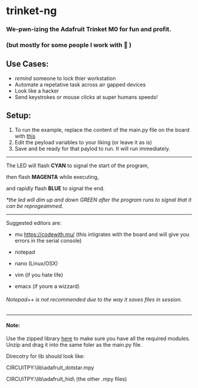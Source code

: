 # trinket-ng
### We-pwn-izing the Adafruit Trinket M0 for fun and profit.
### (but mostly for some people I work with :space_invader: )

## Use Cases:
* *remind* someone to lock thier workstation
* Automate a repetative task across air gapped devices
* Look like a hacker
* Send keystrokes or mouse clicks at super humans speeds!


## Setup:
1. To run the example, replace the content of the main.py file on the board with [this](https://github.com/librarysteve/trinket-ng/blob/master/main.py)
2. Edit the peyload variables to your liking (or leave it as is)
3. Save and be ready for that paylod to run. It will run immediately.

----------------------------------------------------------------------------------------

The LED will flash __CYAN__ to signal the start of the program,

then flash __MAGENTA__ while executing,

and rapidly flash __BLUE__ to signal the end.

*\*the led will dim up and down GREEN after the program runs to signal that it can be reprogeammed.*

-----------------------------------------------------------------------------------------

Suggested editors are: 
* mu
https://codewith.mu/ (this intigrates with the board and will give you errors in the serial console)

* notepad
* nano (Linux/OSX)
* vim (if you hate life)
* emacs (if youre a wizzard)
###### Notepad++ is not recommended due to the way it saves files in session.

-----------------------------------------------------------------------------------------

#### Note:
Use the zipped library [here](https://github.com/librarysteve/trinket-ng/blob/master/lib.zip) to make sure you have all the required modules.
Unzip and drag it into the same foler as the main.py file.

Direcotry for lib should look like:

CIRCUITPY:\lib\adafruit_dotstar.mpy

CIRCUITPY:\lib\adafruit_hid\ (the other .mpy files)


<!-- hacktheplanet! -->

